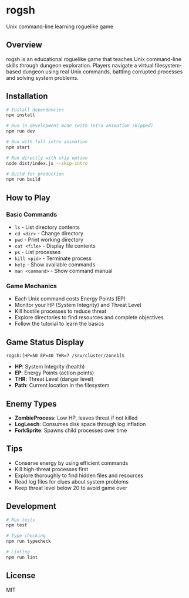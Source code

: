 # rogsh

Unix command-line learning roguelike game

## Overview

rogsh is an educational roguelike game that teaches Unix command-line skills through dungeon exploration. Players navigate a virtual filesystem-based dungeon using real Unix commands, battling corrupted processes and solving system problems.

## Installation

```bash
# Install dependencies
npm install

# Run in development mode (with intro animation skipped)
npm run dev

# Run with full intro animation
npm start

# Run directly with skip option
node dist/index.js --skip-intro

# Build for production
npm run build
```

## How to Play

### Basic Commands

- `ls` - List directory contents
- `cd <dir>` - Change directory
- `pwd` - Print working directory
- `cat <file>` - Display file contents
- `ps` - List processes
- `kill <pid>` - Terminate process
- `help` - Show available commands
- `man <command>` - Show command manual

### Game Mechanics

- Each Unix command costs Energy Points (EP)
- Monitor your HP (System Integrity) and Threat Level
- Kill hostile processes to reduce threat
- Explore directories to find resources and complete objectives
- Follow the tutorial to learn the basics

## Game Status Display

```
rogsh:[HP=50 EP=40 THR=7 /srv/cluster/zone1]$
```

- **HP**: System Integrity (health)
- **EP**: Energy Points (action points)
- **THR**: Threat Level (danger level)
- **Path**: Current location in the filesystem

## Enemy Types

- **ZombieProcess**: Low HP, leaves threat if not killed
- **LogLeech**: Consumes disk space through log inflation
- **ForkSprite**: Spawns child processes over time

## Tips

- Conserve energy by using efficient commands
- Kill high-threat processes first
- Explore thoroughly to find hidden files and resources
- Read log files for clues about system problems
- Keep threat level below 20 to avoid game over

## Development

```bash
# Run tests
npm test

# Type checking
npm run typecheck

# Linting
npm run lint
```

## License

MIT
